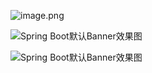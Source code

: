 
![image.png](http://upload-images.jianshu.io/upload_images/6331401-a7d50fad97651484.png?imageMogr2/auto-orient/strip%7CimageView2/2/w/1240)




![Spring Boot默认Banner效果图](http://upload-images.jianshu.io/upload_images/6331401-905a373ec1bbf1d3.png?imageMogr2/auto-orient/strip%7CimageView2/2/w/1240)



![Spring Boot默认Banner效果图](http://upload-images.jianshu.io/upload_images/6331401-25e450900e525c8a.png?imageMogr2/auto-orient/strip%7CimageView2/2/w/1240)
